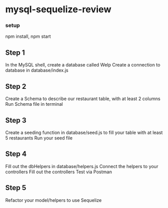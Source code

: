 # mysql-sequelize-review

### setup
npm install, npm start

## Step 1
In the MySQL shell, create a database called Welp
Create a connection to database in database/index.js

## Step 2
Create a Schema to describe our restaurant table, with at least 2 columns
Run Schema file in terminal

## Step 3
Create a seeding function in database/seed.js to fill your table with at least 5 restaurants
Run your seed file

## Step 4
Fill out the dbHelpers in database/helpers.js
Connect the helpers to your controllers 
Fill out the controllers
Test via Postman

## Step 5 
Refactor your model/helpers to use Sequelize

